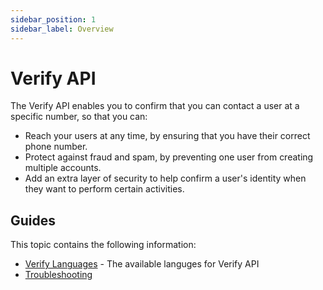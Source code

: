 ```yaml
---
sidebar_position: 1
sidebar_label: Overview
---
```


# Verify API

The Verify API enables you to confirm that you can contact a user at a specific number, so that you can:

- Reach your users at any time, by ensuring that you have their correct phone number.
- Protect against fraud and spam, by preventing one user from creating multiple accounts.
- Add an extra layer of security to help confirm a user's identity when they want to perform certain activities.

## Guides
This topic contains the following information:
- [Verify Languages](guides/verify-languages) - The available languges for Verify API
- [Troubleshooting](guides/troubleshooting)
